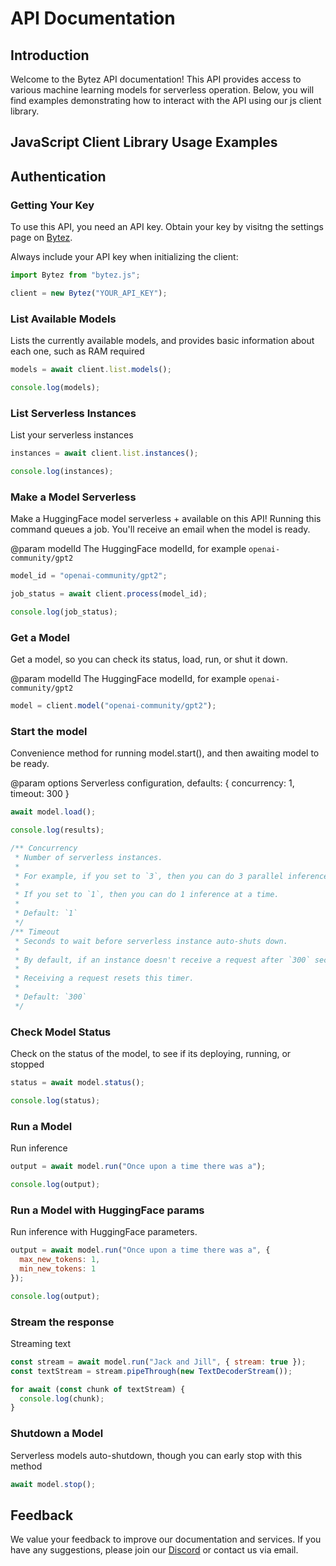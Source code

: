 # API Documentation

## Introduction

Welcome to the Bytez API documentation! This API provides access to various machine learning models for serverless operation. Below, you will find examples demonstrating how to interact with the API using our js client library.

## JavaScript Client Library Usage Examples

## Authentication

### Getting Your Key

To use this API, you need an API key. Obtain your key by visitng the settings page on [Bytez](https://bytez.com/settings).

Always include your API key when initializing the client:

```js
import Bytez from "bytez.js";

client = new Bytez("YOUR_API_KEY");
```

### List Available Models

Lists the currently available models, and provides basic information about each one, such as RAM required

```js
models = await client.list.models();

console.log(models);
```

### List Serverless Instances

List your serverless instances

```js
instances = await client.list.instances();

console.log(instances);
```

### Make a Model Serverless

Make a HuggingFace model serverless + available on this API! Running this command queues a job. You'll receive an email when the model is ready.

@param modelId The HuggingFace modelId, for example `openai-community/gpt2`

```js
model_id = "openai-community/gpt2";

job_status = await client.process(model_id);

console.log(job_status);
```

### Get a Model

Get a model, so you can check its status, load, run, or shut it down.

@param modelId The HuggingFace modelId, for example `openai-community/gpt2`

```js
model = client.model("openai-community/gpt2");
```

### Start the model

Convenience method for running model.start(), and then awaiting model to be ready.

@param options Serverless configuration, defaults: { concurrency: 1, timeout: 300 }

```js
await model.load();

console.log(results);

/** Concurrency
 * Number of serverless instances.
 *
 * For example, if you set to `3`, then you can do 3 parallel inferences.
 *
 * If you set to `1`, then you can do 1 inference at a time.
 *
 * Default: `1`
 */
/** Timeout
 * Seconds to wait before serverless instance auto-shuts down.
 *
 * By default, if an instance doesn't receive a request after `300` seconds, then it shuts down.
 *
 * Receiving a request resets this timer.
 *
 * Default: `300`
 */
```

### Check Model Status

Check on the status of the model, to see if its deploying, running, or stopped

```js
status = await model.status();

console.log(status);
```

### Run a Model

Run inference

```js
output = await model.run("Once upon a time there was a");

console.log(output);
```

### Run a Model with HuggingFace params

Run inference with HuggingFace parameters.

```js
output = await model.run("Once upon a time there was a", {
  max_new_tokens: 1,
  min_new_tokens: 1
});

console.log(output);
```

### Stream the response

Streaming text

```js
const stream = await model.run("Jack and Jill", { stream: true });
const textStream = stream.pipeThrough(new TextDecoderStream());

for await (const chunk of textStream) {
  console.log(chunk);
}
```

### Shutdown a Model

Serverless models auto-shutdown, though you can early stop with this method

```js
await model.stop();
```

## Feedback

We value your feedback to improve our documentation and services. If you have any suggestions, please join our [Discord](https://discord.gg/Zrd5UbMEBA) or contact us via email.
